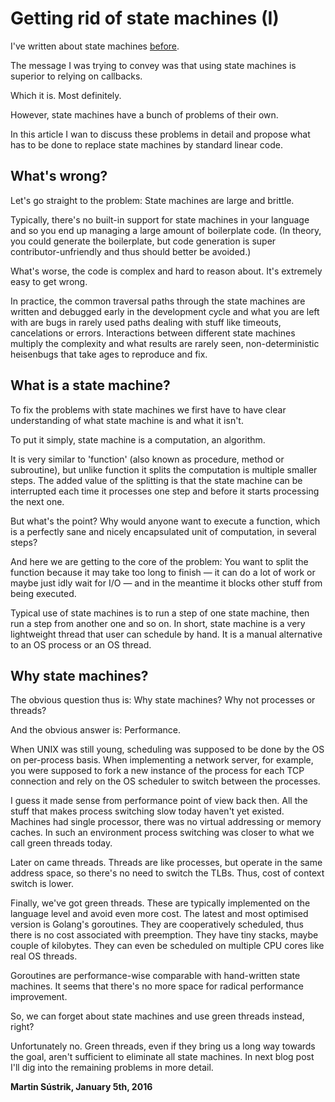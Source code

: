 # Getting rid of state machines (I)



I've written about state machines [before](http:///www.250bpm.com/blog:25).

The message I was trying to convey was that using state machines is superior to relying on callbacks.

Which it is. Most definitely.

However, state machines have a bunch of problems of their own.

In this article I wan to discuss these problems in detail and propose what has to be done to replace state machines by standard linear code.

What's wrong?
-------------

Let's go straight to the problem: State machines are large and brittle.

Typically, there's no built-in support for state machines in your language and so you end up managing a large amount of boilerplate code. (In theory, you could generate the boilerplate, but code generation is super contributor-unfriendly and thus should better be avoided.)

What's worse, the code is complex and hard to reason about. It's extremely easy to get wrong.

In practice, the common traversal paths through the state machines are written and debugged early in the development cycle and what you are left with are bugs in rarely used paths dealing with stuff like timeouts, cancelations or errors. Interactions between different state machines multiply the complexity and what results are rarely seen, non-deterministic heisenbugs that take ages to reproduce and fix.

What is a state machine?
------------------------

To fix the problems with state machines we first have to have clear understanding of what state machine is and what it isn't.

To put it simply, state machine is a computation, an algorithm.

It is very similar to 'function' (also known as procedure, method or subroutine), but unlike function it splits the computation is multiple smaller steps. The added value of the splitting is that the state machine can be interrupted each time it processes one step and before it starts processing the next one.

But what's the point? Why would anyone want to execute a function, which is a perfectly sane and nicely encapsulated unit of computation, in several steps?

And here we are getting to the core of the problem: You want to split the function because it may take too long to finish — it can do a lot of work or maybe just idly wait for I/O — and in the meantime it blocks other stuff from being executed.

Typical use of state machines is to run a step of one state machine, then run a step from another one and so on. In short, state machine is a very lightweight thread that user can schedule by hand. It is a manual alternative to an OS process or an OS thread.

Why state machines?
-------------------

The obvious question thus is: Why state machines? Why not processes or threads?

And the obvious answer is: Performance.

When UNIX was still young, scheduling was supposed to be done by the OS on per-process basis. When implementing a network server, for example, you were supposed to fork a new instance of the process for each TCP connection and rely on the OS scheduler to switch between the processes.

I guess it made sense from performance point of view back then. All the stuff that makes process switching slow today haven't yet existed. Machines had single processor, there was no virtual addressing or memory caches. In such an environment process switching was closer to what we call green threads today.

Later on came threads. Threads are like processes, but operate in the same address space, so there's no need to switch the TLBs. Thus, cost of context switch is lower.

Finally, we've got green threads. These are typically implemented on the language level and avoid even more cost. The latest and most optimised version is Golang's goroutines. They are cooperatively scheduled, thus there is no cost associated with preemption. They have tiny stacks, maybe couple of kilobytes. They can even be scheduled on multiple CPU cores like real OS threads.

Goroutines are performance-wise comparable with hand-written state machines. It seems that there's no more space for radical performance improvement.

So, we can forget about state machines and use green threads instead, right?

Unfortunately no. Green threads, even if they bring us a long way towards the goal, aren't sufficient to eliminate all state machines. In next blog post I'll dig into the remaining problems in more detail.

**Martin Sústrik, January 5th, 2016**